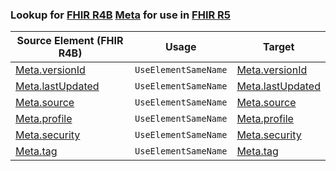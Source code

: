### Lookup for [FHIR R4B](https://hl7.org/fhir/R4B/) [Meta](https://hl7.org/fhir/R4B/Meta.html) for use in [FHIR R5](https://hl7.org/fhir/R5/)

| Source Element (FHIR R4B) | Usage | Target |
| -------------- | ----- | ------ |
| [Meta.versionId](https://hl7.org/fhir/R4B/Meta.html#resource) | `UseElementSameName` | [Meta.versionId](https://hl7.org/fhir/R5/Meta.html#resource) |
| [Meta.lastUpdated](https://hl7.org/fhir/R4B/Meta.html#resource) | `UseElementSameName` | [Meta.lastUpdated](https://hl7.org/fhir/R5/Meta.html#resource) |
| [Meta.source](https://hl7.org/fhir/R4B/Meta.html#resource) | `UseElementSameName` | [Meta.source](https://hl7.org/fhir/R5/Meta.html#resource) |
| [Meta.profile](https://hl7.org/fhir/R4B/Meta.html#resource) | `UseElementSameName` | [Meta.profile](https://hl7.org/fhir/R5/Meta.html#resource) |
| [Meta.security](https://hl7.org/fhir/R4B/Meta.html#resource) | `UseElementSameName` | [Meta.security](https://hl7.org/fhir/R5/Meta.html#resource) |
| [Meta.tag](https://hl7.org/fhir/R4B/Meta.html#resource) | `UseElementSameName` | [Meta.tag](https://hl7.org/fhir/R5/Meta.html#resource) |
